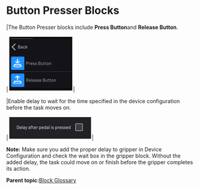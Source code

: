 # Button Presser Blocks

|The Button Presser blocks include **Press Button**and **Release Button**.

|![](../../../../_Media/ForgeOS-5-x/BlockGlossary-5-x/Device_Blocks/Block_menu_button_presser_5-x.png)|

|Enable delay to wait for the time specified in the device configuration before the task moves on.

|![](../../../../_Media/ForgeOS-5-x/BlockGlossary-5-x/Device_Blocks/Block_presser_delay_5-x.png)|

**Note:** Make sure you add the proper delay to gripper in Device Configuration and check the wait box in the gripper block. Without the added delay, the task could move on or finish before the gripper completes its action.

**Parent topic:**[Block Glossary](../../6-Task-Canvas-App/Block_Glossary/block_glossary.md)

